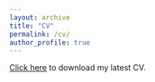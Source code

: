 ```yaml
---
layout: archive
title: "CV"
permalink: /cv/
author_profile: true
---
```


[Click here](/files/cv.pdf) to download my latest CV.
